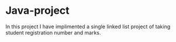 # Java-project
In this project I have implimented a single linked list project of taking student registration number and marks.
